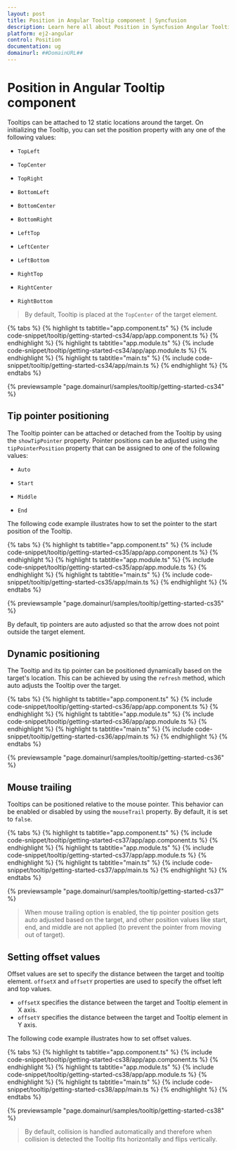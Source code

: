 ```yaml
---
layout: post
title: Position in Angular Tooltip component | Syncfusion
description: Learn here all about Position in Syncfusion Angular Tooltip component of Syncfusion Essential JS 2 and more.
platform: ej2-angular
control: Position 
documentation: ug
domainurl: ##DomainURL##
---
```


# Position in Angular Tooltip component

Tooltips can be attached to 12 static locations around the target.
On initializing the Tooltip, you can set the position property with any one of the following values:

* `TopLeft`

* `TopCenter`

* `TopRight`

* `BottomLeft`

* `BottomCenter`

* `BottomRight`

* `LeftTop`

* `LeftCenter`

* `LeftBottom`

* `RightTop`

* `RightCenter`

* `RightBottom`

> By default, Tooltip is placed at the `TopCenter` of the target element.

{% tabs %}
{% highlight ts tabtitle="app.component.ts" %}
{% include code-snippet/tooltip/getting-started-cs34/app/app.component.ts %}
{% endhighlight %}
{% highlight ts tabtitle="app.module.ts" %}
{% include code-snippet/tooltip/getting-started-cs34/app/app.module.ts %}
{% endhighlight %}
{% highlight ts tabtitle="main.ts" %}
{% include code-snippet/tooltip/getting-started-cs34/app/main.ts %}
{% endhighlight %}
{% endtabs %}
  
{% previewsample "page.domainurl/samples/tooltip/getting-started-cs34" %}

## Tip pointer positioning

The Tooltip pointer can be attached or detached from the Tooltip by using the `showTipPointer` property.
Pointer positions can be adjusted using the `tipPointerPosition` property that can be assigned to one of the following values:

* `Auto`

* `Start`

* `Middle`

* `End`

The following code example illustrates how to set the pointer to the start position of the Tooltip.

{% tabs %}
{% highlight ts tabtitle="app.component.ts" %}
{% include code-snippet/tooltip/getting-started-cs35/app/app.component.ts %}
{% endhighlight %}
{% highlight ts tabtitle="app.module.ts" %}
{% include code-snippet/tooltip/getting-started-cs35/app/app.module.ts %}
{% endhighlight %}
{% highlight ts tabtitle="main.ts" %}
{% include code-snippet/tooltip/getting-started-cs35/app/main.ts %}
{% endhighlight %}
{% endtabs %}
  
{% previewsample "page.domainurl/samples/tooltip/getting-started-cs35" %}

By default, tip pointers are auto adjusted so that the arrow does not point outside the target element.

## Dynamic positioning

The Tooltip and its tip pointer can be positioned dynamically based on the target's location. This can be achieved by using the `refresh` method, which auto adjusts the Tooltip over the target.

{% tabs %}
{% highlight ts tabtitle="app.component.ts" %}
{% include code-snippet/tooltip/getting-started-cs36/app/app.component.ts %}
{% endhighlight %}
{% highlight ts tabtitle="app.module.ts" %}
{% include code-snippet/tooltip/getting-started-cs36/app/app.module.ts %}
{% endhighlight %}
{% highlight ts tabtitle="main.ts" %}
{% include code-snippet/tooltip/getting-started-cs36/app/main.ts %}
{% endhighlight %}
{% endtabs %}
  
{% previewsample "page.domainurl/samples/tooltip/getting-started-cs36" %}

## Mouse trailing

Tooltips can be positioned relative to the mouse pointer. This behavior can be enabled or disabled by using the `mouseTrail` property.
By default, it is set to `false`.

{% tabs %}
{% highlight ts tabtitle="app.component.ts" %}
{% include code-snippet/tooltip/getting-started-cs37/app/app.component.ts %}
{% endhighlight %}
{% highlight ts tabtitle="app.module.ts" %}
{% include code-snippet/tooltip/getting-started-cs37/app/app.module.ts %}
{% endhighlight %}
{% highlight ts tabtitle="main.ts" %}
{% include code-snippet/tooltip/getting-started-cs37/app/main.ts %}
{% endhighlight %}
{% endtabs %}
  
{% previewsample "page.domainurl/samples/tooltip/getting-started-cs37" %}

> When mouse trailing option is enabled, the tip pointer position gets auto adjusted based on the target, and
> other position values like start, end, and middle are not applied (to prevent the pointer from moving out of target).

## Setting offset values

Offset values are set to specify the distance between the target and tooltip element.
`offsetX` and `offsetY` properties are used to specify the offset left and top values.

* `offsetX` specifies the distance between the target and Tooltip element in X axis.
* `offsetY` specifies the distance between the target and Tooltip element in Y axis.

The following code example illustrates how to set offset values.

{% tabs %}
{% highlight ts tabtitle="app.component.ts" %}
{% include code-snippet/tooltip/getting-started-cs38/app/app.component.ts %}
{% endhighlight %}
{% highlight ts tabtitle="app.module.ts" %}
{% include code-snippet/tooltip/getting-started-cs38/app/app.module.ts %}
{% endhighlight %}
{% highlight ts tabtitle="main.ts" %}
{% include code-snippet/tooltip/getting-started-cs38/app/main.ts %}
{% endhighlight %}
{% endtabs %}
  
{% previewsample "page.domainurl/samples/tooltip/getting-started-cs38" %}

> By default, collision is handled automatically and therefore when collision is detected the Tooltip fits horizontally and flips vertically.
